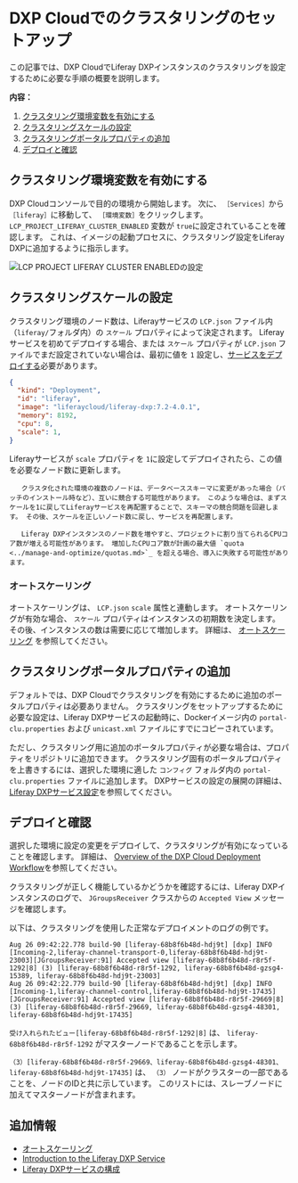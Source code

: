 # DXP Cloudでのクラスタリングのセットアップ

この記事では、DXP CloudでLiferay DXPインスタンスのクラスタリングを設定するために必要な手順の概要を説明します。

**内容：**

1. [クラスタリング環境変数を有効にする](#enable-the-clustering-environment-variable)
1. [クラスタリングスケールの設定](#set-the-clustering-scale)
1. [クラスタリングポータルプロパティの追加](#add-clustering-portal-properties)
1. [デプロイと確認](#deploy-and-verify)

## クラスタリング環境変数を有効にする

DXP Cloudコンソールで目的の環境から開始します。 次に、 `［Services］`から `［liferay］`に移動して、 `［環境変数］`をクリックします。 `LCP_PROJECT_LIFERAY_CLUSTER_ENABLED` 変数が `true`に設定されていることを確認します。 これは、イメージの起動プロセスに、クラスタリング設定をLiferay DXPに追加するように指示します。

![LCP **PROJECT** LIFERAY **CLUSTER** ENABLEDの設定](./setting-up-clustering-in-dxp-cloud/images/01.png)

## クラスタリングスケールの設定

クラスタリング環境のノード数は、Liferayサービスの `LCP.json` ファイル内（`liferay/`フォルダ内）の `スケール` プロパティによって決定されます。 Liferayサービスを初めてデプロイする場合、または `スケール` プロパティが `LCP.json` ファイルでまだ設定されていない場合は、最初に値を `1` 設定し、[サービスをデプロイする](../build-and-deploy/overview-of-the-dxp-cloud-deployment-workflow.md#deploy)必要があります。

```json
{
  "kind": "Deployment",
  "id": "liferay",
  "image": "liferaycloud/liferay-dxp:7.2-4.0.1",
  "memory": 8192,
  "cpu": 8,
  "scale": 1,
}
```

Liferayサービスが `scale` プロパティを `1`に設定してデプロイされたら、この値を必要なノード数に更新します。

```{warning}
   クラスタ化された環境の複数のノードは、データベーススキーマに変更があった場合（パッチのインストール時など）、互いに競合する可能性があります。 このような場合は、まずスケールを1に戻してLiferayサービスを再配置することで、スキーマの競合問題を回避します。 その後、スケールを正しいノード数に戻し、サービスを再配置します。
```

```{note}
   Liferay DXPインスタンスのノード数を増やすと、プロジェクトに割り当てられるCPUコア数が増える可能性があります。 増加したCPUコア数が計画の最大値 `quota <../manage-and-optimize/quotas.md>`_ を超える場合、導入に失敗する可能性があります。
```

### オートスケーリング

オートスケーリングは、 `LCP.json` `scale` 属性と連動します。 オートスケーリングが有効な場合、 `スケール` プロパティはインスタンスの初期数を決定します。 その後、インスタンスの数は需要に応じて増加します。 詳細は、 [オートスケーリング](../manage-and-optimize/auto-scaling.md) を参照してください。

## クラスタリングポータルプロパティの追加

デフォルトでは、DXP Cloudでクラスタリングを有効にするために追加のポータルプロパティは必要ありません。 クラスタリングをセットアップするために必要な設定は、Liferay DXPサービスの起動時に、Dockerイメージ内の `portal-clu.properties` および `unicast.xml` ファイルにすでにコピーされています。

ただし、クラスタリング用に追加のポータルプロパティが必要な場合は、プロパティをリポジトリに追加できます。 クラスタリング固有のポータルプロパティを上書きするには、選択した環境に適した `コンフィグ` フォルダ内の `portal-clu.properties` ファイルに追加します。 DXPサービスの設定の展開の詳細は、 [Liferay DXPサービス設定](./configuring-the-liferay-dxp-service.md)を参照してください。

## デプロイと確認

選択した環境に設定の変更をデプロイして、クラスタリングが有効になっていることを確認します。 詳細は、 [Overview of the DXP Cloud Deployment Workflow](../build-and-deploy/overview-of-the-dxp-cloud-deployment-workflow.md)を参照してください。

クラスタリングが正しく機能しているかどうかを確認するには、Liferay DXPインスタンスのログで、 `JGroupsReceiver` クラスからの `Accepted View` メッセージを確認します。

以下は、クラスタリングを使用した正常なデプロイメントのログの例です。

```shell
Aug 26 09:42:22.778 build-90 [liferay-68b8f6b48d-hdj9t] [dxp] INFO  [Incoming-2,liferay-channel-transport-0,liferay-68b8f6b48d-hdj9t-23003][JGroupsReceiver:91] Accepted view [liferay-68b8f6b48d-r8r5f-1292|8] (3) [liferay-68b8f6b48d-r8r5f-1292, liferay-68b8f6b48d-gzsg4-15389, liferay-68b8f6b48d-hdj9t-23003]
Aug 26 09:42:22.779 build-90 [liferay-68b8f6b48d-hdj9t] [dxp] INFO  [Incoming-1,liferay-channel-control,liferay-68b8f6b48d-hdj9t-17435][JGroupsReceiver:91] Accepted view [liferay-68b8f6b48d-r8r5f-29669|8] (3) [liferay-68b8f6b48d-r8r5f-29669, liferay-68b8f6b48d-gzsg4-48301, liferay-68b8f6b48d-hdj9t-17435]
```

`受け入れられたビュー[liferay-68b8f6b48d-r8r5f-1292|8]` は、 `liferay-68b8f6b48d-r8r5f-1292` がマスターノードであることを示します。

`（3）[liferay-68b8f6b48d-r8r5f-29669、liferay-68b8f6b48d-gzsg4-48301、liferay-68b8f6b48d-hdj9t-17435]` は、 `（3）` ノードがクラスターの一部であることを、ノードのIDと共に示しています。 このリストには、スレーブノードに加えてマスターノードが含まれます。

## 追加情報

* [オートスケーリング](../manage-and-optimize/auto-scaling.md)
* [Introduction to the Liferay DXP Service](./introduction-to-the-liferay-dxp-service.md)
* [Liferay DXPサービスの構成](./configuring-the-liferay-dxp-service.md)
